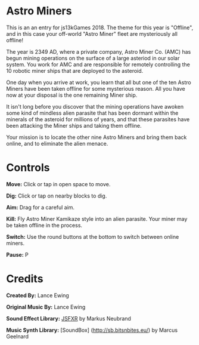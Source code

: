# Astro Miners
This is an an entry for js13kGames 2018. The theme for this year is "Offline", and in this case your off-world "Astro Miner" fleet are mysteriously all offline!

The year is 2349 AD, where a private company, Astro Miner Co. (AMC) has begun mining operations on the surface of a large asteriod in our solar system. You work for AMC and are responsible for remotely controlling the 10 robotic miner ships that are deployed to the asteroid.

One day when you arrive at work, you learn that all but one of the ten Astro Miners have been taken offline for some mysterious reason. All you have now at your disposal is the one remaining Miner ship.

It isn't long before you discover that the mining operations have awoken some kind of mindless alien parasite that has been dormant within the minerals of the asteroid for millions of years, and that these parasites have been attacking the Miner ships and taking them offline.

Your mission is to locate the other nine Astro Miners and bring them back online, and to eliminate the alien menace.

# Controls
**Move:** Click or tap in open space to move. 

**Dig:** Click or tap on nearby blocks to dig. 

**Aim:** Drag for a careful aim. 

**Kill:** Fly Astro Miner Kamikaze style into an alien parasite. Your miner may be taken offline in the process.

**Switch:** Use the round buttons at the bottom to switch between online miners.

**Pause:** P   

# Credits
**Created By:** Lance Ewing  

**Original Music By:** Lance Ewing  

**Sound Effect Library:** [JSFXR](https://github.com/mneubrand/jsfxr) by Markus Neubrand  

**Music Synth Library:** [SoundBox] (http://sb.bitsnbites.eu/) by Marcus Geelnard  

